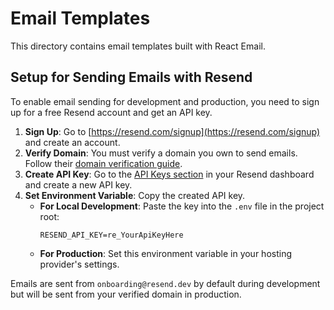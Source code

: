 
# Email Templates

This directory contains email templates built with React Email.

## Setup for Sending Emails with Resend

To enable email sending for development and production, you need to sign up for a free Resend account and get an API key.

1.  **Sign Up**: Go to [https://resend.com/signup](https://resend.com/signup) and create an account.
2.  **Verify Domain**: You must verify a domain you own to send emails. Follow their [domain verification guide](https://resend.com/docs/dashboard/domains/add-domain).
3.  **Create API Key**: Go to the [API Keys section](https://resend.com/dashboard/api-keys) in your Resend dashboard and create a new API key.
4.  **Set Environment Variable**: Copy the created API key.
    - **For Local Development**: Paste the key into the `.env` file in the project root:
      ```
      RESEND_API_KEY=re_YourApiKeyHere
      ```
    - **For Production**: Set this environment variable in your hosting provider's settings.
      
Emails are sent from `onboarding@resend.dev` by default during development but will be sent from your verified domain in production.
